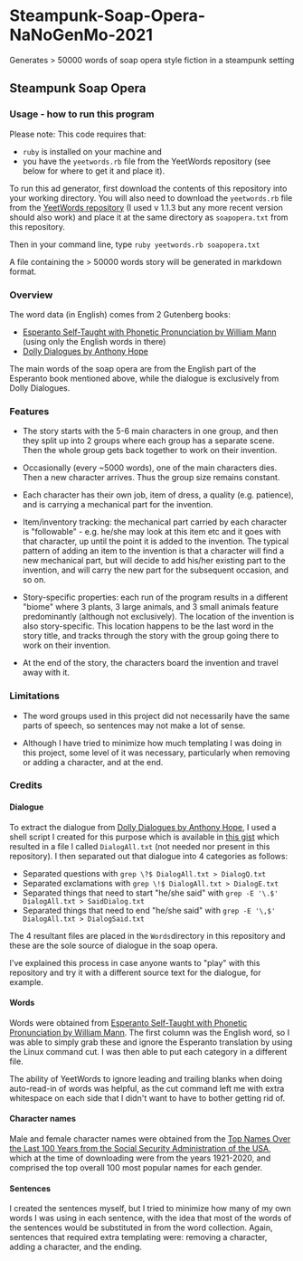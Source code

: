 # Steampunk-Soap-Opera-NaNoGenMo-2021
Generates > 50000 words of soap opera style fiction in a steampunk setting  

## Steampunk Soap Opera
### Usage - how to run this program
Please note: This code requires that:   
- ```ruby``` is installed on your machine and  
- you have the ```yeetwords.rb``` file from the YeetWords repository (see below for where to get it and place it).  

To run this ad generator, first download the contents of this repository into your working directory. You will also need to download the ```yeetwords.rb``` file from the [YeetWords repository](https://github.com/verachell/YeetWords) (I used v 1.1.3 but any more recent version should also work) and place it at the same directory as ```soapopera.txt``` from this repository.

Then in your command line, type ```ruby yeetwords.rb soapopera.txt```

A file containing the > 50000 words story will be generated in markdown format.

### Overview
The word data (in English) comes from 2 Gutenberg books:
- [Esperanto Self-Taught with Phonetic Pronunciation by William Mann](https://www.gutenberg.org/ebooks/23984) (using only the English words in there)  
- [Dolly Dialogues by Anthony Hope](https://www.gutenberg.org/ebooks/1203)  

The main words of the soap opera are from the English part of the Esperanto book mentioned above, while the dialogue is exclusively from Dolly Dialogues.

### Features
- The story starts with the 5-6 main characters in one group, and then they split up into 2 groups where each group has a separate scene. Then the whole group gets back together to work on their invention.  

- Occasionally (every ~5000 words), one of the main characters dies. Then a new character arrives. Thus the group size remains constant. 

- Each character has their own job, item of dress, a quality (e.g. patience), and is carrying a mechanical part for the invention.

- Item/inventory tracking: the mechanical part carried by each character is "followable" - e.g. he/she may look at this item etc and it goes with that character, up until the point it is added to the invention. The typical pattern of adding an item to the invention is that a character will find a new mechanical part, but will decide to add his/her existing part to the invention, and will carry the new part for the subsequent occasion, and so on.

- Story-specific properties: each run of the program results in a different "biome" where 3 plants, 3 large animals, and 3 small animals feature predominantly (although not exclusively). The location of the invention is also story-specific. This location happens to be the last word in the story title, and tracks through the story with the group going there to work on their invention.

- At the end of the story, the characters board the invention and travel away with it.

### Limitations
- The word groups used in this project did not necessarily have the same parts of speech, so sentences may not make a lot of sense.

- Although I have tried to minimize how much templating I was doing in this project, some level of it was necessary, particularly when removing or adding a character, and at the end.

### Credits
#### Dialogue
To extract the dialogue from [Dolly Dialogues by Anthony Hope](https://www.gutenberg.org/ebooks/1203), I used a shell script I created for this purpose which is available in [this gist](https://gist.github.com/verachell/c3497f6f29465b8346e9d0ee3ed0e721) which resulted in a file I called ```DialogAll.txt``` (not needed nor present in this repository). I then separated out that dialogue into 4 categories as follows:

- Separated questions with ```grep \?$ DialogAll.txt > DialogQ.txt```  
- Separated exclamations with ```grep \!$ DialogAll.txt > DialogE.txt```  
- Separated things that need to start "he/she said" with ```grep -E '\.$' DialogAll.txt > SaidDialog.txt```   
- Separated things that need to end "he/she said" with ```grep -E '\,$' DialogAll.txt > DialogSaid.txt```  

The 4 resultant files are placed in the ```Words```directory in this repository and these are the sole source of dialogue in the soap opera.

I've explained this process in case anyone wants to "play" with this repository and try it with a different source text for the dialogue, for example.

#### Words
Words were obtained from [Esperanto Self-Taught with Phonetic Pronunciation by William Mann](https://www.gutenberg.org/ebooks/23984). The first column was the English word, so I was able to simply grab these and ignore the Esperanto translation by using the Linux command cut. I was then able to put each category in a different file.

The ability of YeetWords to ignore leading and trailing blanks when doing auto-read-in of words was helpful, as the cut command left me with extra whitespace on each side that I didn't want to have to bother getting rid of.

#### Character names
Male and female character names were obtained from the [Top Names Over the Last 100 Years from the Social Security Administration of the USA](https://www.ssa.gov/OACT/babynames/decades/century.html), which at the time of downloading were from the years 1921-2020, and comprised the top overall 100 most popular names for each gender.

#### Sentences
I created the sentences myself, but I tried to minimize how many of my own words I was using in each sentence, with the idea that most of the words of the sentences would be substituted in from the word collection. Again, sentences that required extra templating were: removing a character, adding a character, and the ending.
